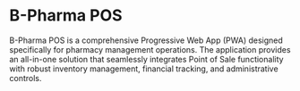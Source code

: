 # B-Pharma POS

B-Pharma POS is a comprehensive Progressive Web App (PWA) designed specifically for pharmacy management operations. The application provides an all-in-one solution that seamlessly integrates Point of Sale functionality with robust inventory management, financial tracking, and administrative controls.

